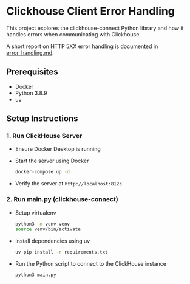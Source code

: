 # Clickhouse Client Error Handling

This project explores the clickhouse-connect Python library and how it handles errors when communicating with Clickhouse.

A short report on HTTP 5XX error handling is documented in [error_handling.md](https://github.com/chensxb97/clickhouse-client-error-handling/blob/main/error_handling.md).

## Prerequisites
- Docker
- Python 3.8.9
- uv

## Setup Instructions
### 1. Run ClickHouse Server
- Ensure Docker Desktop is running

- Start the server using Docker
   ```bash
   docker-compose up -d
   ```

- Verify the server at `http://localhost:8123`

### 2. Run main.py (clickhouse-connect)
- Setup virtualenv
   ```bash
   python3 -m venv venv
   source venv/bin/activate
   ```

- Install dependencies using uv
   ```bash
   uv pip install -r requirements.txt
   ```

- Run the Python script to connect to the ClickHouse instance
   ```bash
   python3 main.py
   ```